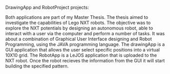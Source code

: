 DrawingApp and RobotProject projects:

Both applications are part of my Master Thesis. The thesis aimed to investigate the capabilities of Lego NXT robots. The objective was to explore the NXT potentials by designing an autonomous robot, able to interact with a user via the computer and perform a number of tasks. It was about a combination of Graphical User Interface designing and Robot Programming, using the JAVA programming language. The drawingApp is a GUI application that allows the user select specific positions into a virtual 10X10 grid. The RobotApp is a LeJOS application that is uploaded to the NXT robot. Once the robot recieves the information from the GUI it will start building the specified pattern.
